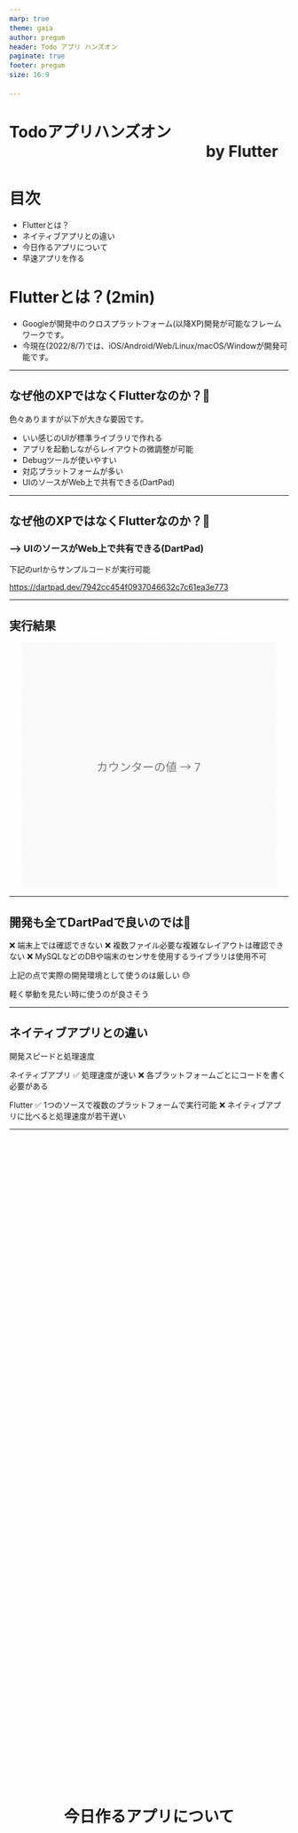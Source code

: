 ```yaml
---
marp: true
theme: gaia
author: pregum
header: Todo アプリ ハンズオン
paginate: true
footer: pregum
size: 16:9

---
```

<!-- headingDivider: 1 -->

 
# Todoアプリハンズオン <marquee behaivor="slide" scrolldelay="10">by Flutter</marquee>
 
# 目次

* Flutterとは？
* ネイティブアプリとの違い
* 今日作るアプリについて
* 早速アプリを作る

# Flutterとは？(2min)

* Googleが開発中のクロスプラットフォーム(以降XP)開発が可能なフレームワークです。
* 今現在(2022/8/7)では、iOS/Android/Web/Linux/macOS/Windowが開発可能です。


---
## なぜ他のXPではなくFlutterなのか？:thinking:

色々ありますが以下が大きな要因です。

<ul>
  <li>いい感じのUIが標準ライブラリで作れる</li>
  <li>アプリを起動しながらレイアウトの微調整が可能</li>
  <li>Debugツールが使いやすい</li>
  <li>対応プラットフォームが多い</li>
  <li>UIのソースがWeb上で共有できる(DartPad)</li>
</ul>

<!-- ---
<style scoped>
  .red-border {
    border: solid red;
  }
</style>
## なぜ他のXPではなくFlutterなのか？:thinking:

今回のハンズオンでは赤枠の部分を実際に体験できる箇所です。

<ul> 
  <li class="red-border"> いい感じのUIが標準ライブラリで作れる </li>
  <li class="red-border"> アプリを起動しながらレイアウトの微調整が可能 </li>
  <li class="red-border"> Debugツールが使いやすい </li>
  <li> 対応プラットフォームが多い </li>
  <li> UIのソースがWeb上で共有できる(DartPad) </li>
</ul> -->

---
## なぜ他のXPではなくFlutterなのか？:thinking:

### --> UIのソースがWeb上で共有できる(DartPad)

下記のurlからサンプルコードが実行可能

https://dartpad.dev/7942cc454f0937046632c7c61ea3e773 



---
## 実行結果

<style scoped>
  .middle-center {
    margin: 0 auto;
    width: 100%;
    object-fit: contain;
    /* background-color: red; */
  }
</style>

<img class="middle-center" src="./images/counter_sample_1.png" height=440 />


---
##  開発も全てDartPadで良いのでは:thinking:

<!-- ✅ UIレイアウトの共有が簡単(Code Penみたいに共有可能) -->
❌ 端末上では確認できない
❌ 複数ファイル必要な複雑なレイアウトは確認できない
❌ MySQLなどのDBや端末のセンサを使用するライブラリは使用不可

上記の点で実際の開発環境として使うのは厳しい 😓 

軽く挙動を見たい時に使うのが良さそう

---
## ネイティブアプリとの違い 

開発スピードと処理速度

ネイティブアプリ
✅  処理速度が速い
:x: 各プラットフォームごとにコードを書く必要がある

Flutter
✅  1つのソースで複数のプラットフォームで実行可能
:x: ネイティブアプリに比べると処理速度が若干遅い

---
<style scoped>
  .tes {
    width: 100%;
    justify-content: center;
    align-content: center;
    display: flex;
    height: 60vh;
    /* background-color: green; */
    text-align: center;
    line-height: 60vh;
  }
</style>

<h1 class="tes"> 今日作るアプリについて </h1>

---
## 今日作るアプリについて
#### 今日できるアプリ

https://github.com/Pregum/todo-app-hands-on-flutter

機能一覧

* タスク作成機能
* タスク編集機能
* タスク削除機能
* タスク完了チェック機能




---
## アプリを作り始める前に

#### FlutterのUIについて

FlutterのUIは全て**ウィジェット**

* テキスト
* ボタン
* チェックボックス
* etc...

---
### FlutterのUIについて
ウィジェットは大きく分けて2種類存在する

* **状態(State)を持つStateful Widget**
  * setState()で状態を変更可能
* **状態(State)を持たないStateless Widget**
  * setState()は使用不可
  * 親ウィジェットや外部から受け取るデータによって更新可能

最初はStateful Widgetを使っておけばOK:+1:

---
### Flutterは宣言的UI

<style scoped>
  .left {
    display: flex;
    width: 48%;
    flex-direction: column;
  }
  .center{
    display: flex;
    width: 4px;
    margin: 8px;
    background-color: black
  }
  .right {
    display: flex;
    width: 48%;
    flex-direction: column;
  }
  .container {
    display: flex;
    flex-direction: row;
    margin-top: 16px;
  }
</style>

<div class="container">
  <div class="left">

  ###### 宣言的UI (React, SwiftUI, etc...)

    String name = 'taro';

    Center(
      child: Text('Hello $name'),
    ),

    // -> Hello taro

  何を表示させるかを記述する。
  </div>

  <div class="center">
  </div>

  <div class="left">

  ###### 命令的UI (UIKit, WinForms, etc...)

    text.frame = CGRect(
      x: 50,
      y: 50,
      width: 50,
      height: 50
    )
    text.text = "taro"
    text.textAlignment = NSTextAlignment.Center

  レイアウトの配置からテキストの文字列まで記述する。
    
  </div>
</div>

---
### 一言で表すと

宣言的UIは**何をしたいかをコードで伝える** (What)

命令的UIは**どのようにしたいかをコードで伝える** (How)

---
## Flutterでの描画

どのウィジェットを使用する場合でもレイアウトは `build` メソッドに記述されています。

Text, ListView, Slider, Container, etc...
どのウィジェットでも`build` メソッドに記載されています。
レイアウトを確認したいときは`build` で検索すると良いです。

---

<style scoped>
  .left {
    display: flex;
    width: 48%;
    flex-direction: column;
  }
  .center{
    display: flex;
    width: 4px;
    margin: 8px;
    background-color: black
  }
  .right {
    display: flex;
    width: 48%;
    flex-direction: column;
  }
  .container {
    display: flex;
    flex-direction: row;
    margin-top: 16px;
  }
</style>

## 【注意】画面の更新にはルールが存在する


画面の更新処理は必ず `setState()` メソッドの中に記述すること

<div class="container">
  <div class="left">

  ✅  OK

    // :
    Text(count)
    // :

    // ヨシ！
    setState(() {
      count = count + 1;
    });

  </div>
  <div class="center">
  </div>
  <div class="right">

  :x: NG

    // :
    Text(count)
    // :

    // これでは画面に+1された値が反映されない
    count = count + 1;

  </div>
</div>




---
## Todoアプリで使う主なウィジェット

* **MaterialApp**
  * 根本にとりあえず置いておくウィジェット

* **Scaffold**
  * 画面の大枠を作ってくれるウィジェット

* **ListView**
  * いい感じにリスト形式で表示してくれる便利なウィジェット 

* **Container**
  * 十徳ナイフのような万能ウィジェット

---
## 作成の流れ

1. プロジェクト作成
2. サンプルアプリ(カウンターアプリ)動作確認
3. 1つのタスクのUI作成
4. リスト形式に並べるUIを作成
5. ウィジェット切り出し
6. ローカルDB(Hive)のライブラリを追加

---
## プロジェクト作成

下記URLからGit Cloneをお願いします。

https://github.com/Pregum/todo-app-hands-on-flutter

ssh
`git@github.com:Pregum/todo-app-hands-on-flutter.git`

---

<style scoped>
  img .bottom {

  }
</style>
## サンプル(カウンターアプリ)動作確認

CloneしたプロジェクトをAndroid エミュレータで動かしてみます。

ここではVS Codeを使用します。

`main.dart`をVSCode上で選択後、起動先エミュレータを設定します。

![](images/image_1_1.png)

---

## 1つのタスクUI作成
#### TodoTileWidgetクラスの作成

`todo_tile_widget.dart` ファイルを作成し、
ファイル内に`TodoTileWidget` クラスを作成します。

```dart
class TodoTileWidget extends StatefulWidget {
  // :
}


class _TodoTileWidgetState extends State<TodoTileWidget> {
  // :
}
```


---
## 1つのタスクUI作成

#### Hiveプラグインのインポート

`pubspec.yaml`ファイルの
`dependencies`に下記ライブラリを記載し、保存します。

```yaml
dependencies:
  // :
  hive: ^2.2.3
  uuid: ^3.0.6
  hive_flutter: ^1.1.0
```

※ インデントがずれているとうまく読み込めないのでご注意下さい。

---
## 1つのタスクUI作成

#### Hiveの開発関連のプラグインをインポート

`pubspec.yaml` ファイルの
`dev_dependencies`に下記ライブラリを記載し、保存します。

```yaml
dev_dependencies:
  // :
  hive_generator: ^1.1.3
  build_runner: ^2.2.0
```

※ インデントがずれているとうまく読み込めないのでご注意下さい。

---
## 1つのタスクUI作成

#### ファイルを配置

<style scoped>
  .left {
    display: flex;
    width: 60%;
    flex-direction: column;
  }
  .center{
    display: flex;
    width: 4px;
    margin: 8px;
    background-color: black
  }
  .right {
    display: flex;
    width: 40%;
    flex-direction: column;
  }
  .container {
    display: flex;
    flex-direction: row;
    margin-top: 16px;
  }
</style>


<div class="container">
  <div class="left">

  共有しましたフォルダ内のファイルを
  `lib` フォルダ直下へ配置します。

  </div>
  <div class="center">
  </div>
  <div class="right">
   <img src="images/todo_tile_create_1.png" width=340 />

  </div>
</div>

---
## 1つのタスクUI作成

#### 引数にTodoクラスのオブジェクトを設定

`TodoTileWidget` クラスの引数に `Todo` クラスの引数を追加します。

```dart
class TodoTileWidget extends StatefulWidget {
  final Todo todo;
  const TodoTileWidget({ Key? key, required this.todo, })
   : super(key: key);
}

class _TodoTileWidgetState extends State<TodoTileWidget> {
  // 使うときは widget.todo でアクセス可能
}
```

---
## 1つのタスクUI作成
#### Tileウィジェットを作成
`TodoTileWidget`の`build`メソッドに
`Card` > `CheckboxListTile` > `Text` の順でウィジェットを配置

```dart
Widget build(BuildContext context) {
  return Card(
    child: CheckboxListTile(
      value: widget.todo.isCompleted, // check用の変数を設定
      onChanged: (bool? value) { }, // チェックのON/OFF時のコールバックを設定 
      title: Text( widget.doto.taskName ), // タスク名を設定
      subtitle: Text( '更新日: ${ widget.todo.updatedAt }' ), // 更新日を設定
    )
  );
}
```

---
## 1つのタスクUI作成
#### 未チェック/チェック済 変数の設定

先ほどの`CheckboxListTile`の `onChanged` プロパティに
未チェック/チェック済の切り替え時に実行される処理を記述します。 

```dart
child: CheckboxListTile(
  // :
  onChanged: (bool? newValue) async {
    if (newValue == null) { return; }
    widget.todo.isCompleted = newValue; // これだけだと画面に反映されない (・x・)
    await MyTodoManager.instance.updateTodo(widget.todo);
  }
  // :
)
```



---
## 1つのタスクUI作成
#### 完了時に取り消し線をつける処理を追加

`CheckboxListTile`の`title`ウィジェット
に取り消し線の処理を追加します。


```dart
child: CheckboxListTile(
  // :
  title: Text( widget.doto.taskName, 
    style: widget.todo.isCompleted
      ? const TextStyle(decoration: TextDecoration.lineThrough) // 完了時は取り消し線有り
      : null, // 未完了時は取り消し線無し
  ),
  // :
)
```

---
## 1つのタスクUI作成

#### 編集と削除用コールバックを引数に追加

`TodoTileWidget`クラスに編集と削除用のコールバックを追加します。

```dart
class TodoTileWidget extends StatefulWidget {
  final Todo todo;
  final Function()? onDismiss; // 削除用コールバック -- 追加した行
  final Function()? onLongTap; // 編集用コールバック -- 追加した行
  const TodoTileWidget({
    Key? key,
    required this.todo,
    this.onDismiss, // 削除用コールバック -- 追加した行
    this.onLongTap, // 編集用コールバック -- 追加した行
  }) : super(key: key);
```

---
## 1つのタスクUI作成
#### 編集と削除用コールバックを引数に追加

`TodoTileWidget`の`build`メソッドに配置した`Card`ウィジェットを
`MyTodoTileWrapper`ウィジェットで包みます。

```dart
  Widget build(BuildContext context) {
    return MyTodoTileWrapper(
      todo: widget.todo,
      onDismiss: () { widget.onDismiss?.call(); },
      onLongTap: () { widget.onLongTap?.call(); },
      child: Card(
        // :
```

---
## リスト形式のUIを作成

#### todo_page.dartファイルの作成

`lib`フォルダ直下に `todo_page.dart` ファイルを作成します。

`todo_page.dart`ファイル内に `TodoPage` クラスを作成します。

```dart
class TodoPage extends StatefulWidget {
  // :
}

class _TodoPageState extends State<TodoPage> {
  // :
}
```

---
## リスト形式のUIを作成

#### TodoTileWidget ウィジェットを配置

先ほど作成した `TodoPage` クラスの `build` メソッドに
`TodoTileWidget` ウィジェットを配置します。

```dart
@override
Widget build(BuildContext context) {
  return TodoTileWidget(todo: Todo);
}
```




---
## 参考サイト


* https://twitter.com/gethackteam/status/1268892357027663873?ref_src=twsrc%5Etfw%7Ctwcamp%5Etweetembed%7Ctwterm%5E1268892357027663873%7Ctwgr%5E12007820d2fc3fecbe0ca6381183ab580763b432%7Ctwcon%5Es1_&ref_url=https%3A%2F%2Fqiita.com%2FHiroyuki_OSAKI%2Fitems%2Ff3f88ae535550e95389d

* https://qiita.com/Hiroyuki_OSAKI/items/f3f88ae535550e95389d

* https://ui.dev/imperative-vs-declarative-programming

---
* Flutterとは(2min)
* なんで他のクラスプラットフォームではないの？:thinking:
  * いい感じのUIが標準ライブラリで作れる
  * レイアウトの微調整が簡単
  * 対応プラットフォームが多い
  * UIのソースがWeb上で共有できる(DartPad)
* クロスプラットフォームアプリとネイティブアプリの違い(2min)
* 今日作るアプリのデモ画面(1min)
* ハンズオン開始
  * 画面を作ろう
    * 重要なウィジェット
      * StatefulWidget
        * MaterialApp
        * Scaffold
        * Container
    * このアプリのMVPウィジェット
      * ListView
    * 今日使うウィジェット達一覧
      * main.dart
        * CircularProgressIndicator.adaptive()
        * MaterialApp
        * Scaffold
        * AppBar
        * FloatingActionButton
        * Icon
        * SnackBar
        * Text
        * StatefulWidget
        * StatelessWidget
      * 
    * 画面一覧
      * main.dart
      * observer.dart
      * todo.dart
      * todo.g.dart
      * todo_manager.dart
      * todo_screen.dart
      * todo_service.dart
      * todo_tile_widget.dart
